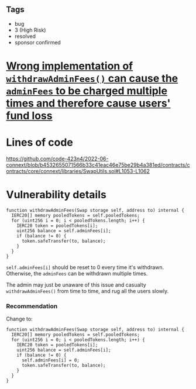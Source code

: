 ## Tags

- bug
- 3 (High Risk)
- resolved
- sponsor confirmed

# [Wrong implementation of `withdrawAdminFees()` can cause the `adminFees` to be charged multiple times and therefore cause users' fund loss](https://github.com/code-423n4/2022-06-connext-findings/issues/202) 

# Lines of code

https://github.com/code-423n4/2022-06-connext/blob/b4532655071566b33c41eac46e75be29b4a381ed/contracts/contracts/core/connext/libraries/SwapUtils.sol#L1053-L1062


# Vulnerability details

```solidity
function withdrawAdminFees(Swap storage self, address to) internal {
  IERC20[] memory pooledTokens = self.pooledTokens;
  for (uint256 i = 0; i < pooledTokens.length; i++) {
    IERC20 token = pooledTokens[i];
    uint256 balance = self.adminFees[i];
    if (balance != 0) {
      token.safeTransfer(to, balance);
    }
  }
}
```

`self.adminFees[i]` should be reset to 0 every time it's withdrawn. Otherwise, the `adminFees` can be withdrawn multiple times.

The admin may just be unaware of this issue and casualty `withdrawAdminFees()` from time to time, and rug all the users slowly.

### Recommendation

Change to:

```solidity
function withdrawAdminFees(Swap storage self, address to) internal {
  IERC20[] memory pooledTokens = self.pooledTokens;
  for (uint256 i = 0; i < pooledTokens.length; i++) {
    IERC20 token = pooledTokens[i];
    uint256 balance = self.adminFees[i];
    if (balance != 0) {
      self.adminFees[i] = 0;
      token.safeTransfer(to, balance);
    }
  }
}
```

